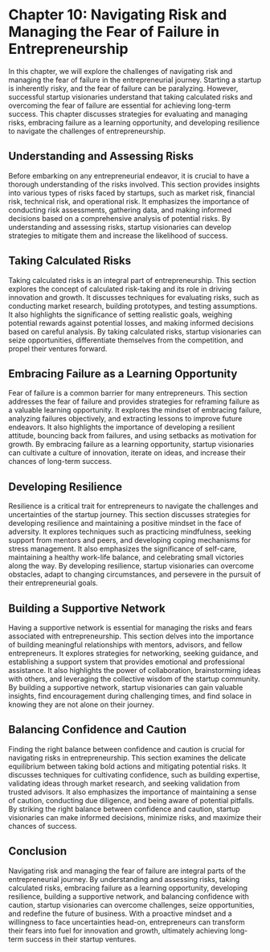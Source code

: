 Chapter 10: Navigating Risk and Managing the Fear of Failure in Entrepreneurship
================================================================================

In this chapter, we will explore the challenges of navigating risk and managing the fear of failure in the entrepreneurial journey. Starting a startup is inherently risky, and the fear of failure can be paralyzing. However, successful startup visionaries understand that taking calculated risks and overcoming the fear of failure are essential for achieving long-term success. This chapter discusses strategies for evaluating and managing risks, embracing failure as a learning opportunity, and developing resilience to navigate the challenges of entrepreneurship.

Understanding and Assessing Risks
---------------------------------

Before embarking on any entrepreneurial endeavor, it is crucial to have a thorough understanding of the risks involved. This section provides insights into various types of risks faced by startups, such as market risk, financial risk, technical risk, and operational risk. It emphasizes the importance of conducting risk assessments, gathering data, and making informed decisions based on a comprehensive analysis of potential risks. By understanding and assessing risks, startup visionaries can develop strategies to mitigate them and increase the likelihood of success.

Taking Calculated Risks
-----------------------

Taking calculated risks is an integral part of entrepreneurship. This section explores the concept of calculated risk-taking and its role in driving innovation and growth. It discusses techniques for evaluating risks, such as conducting market research, building prototypes, and testing assumptions. It also highlights the significance of setting realistic goals, weighing potential rewards against potential losses, and making informed decisions based on careful analysis. By taking calculated risks, startup visionaries can seize opportunities, differentiate themselves from the competition, and propel their ventures forward.

Embracing Failure as a Learning Opportunity
-------------------------------------------

Fear of failure is a common barrier for many entrepreneurs. This section addresses the fear of failure and provides strategies for reframing failure as a valuable learning opportunity. It explores the mindset of embracing failure, analyzing failures objectively, and extracting lessons to improve future endeavors. It also highlights the importance of developing a resilient attitude, bouncing back from failures, and using setbacks as motivation for growth. By embracing failure as a learning opportunity, startup visionaries can cultivate a culture of innovation, iterate on ideas, and increase their chances of long-term success.

Developing Resilience
---------------------

Resilience is a critical trait for entrepreneurs to navigate the challenges and uncertainties of the startup journey. This section discusses strategies for developing resilience and maintaining a positive mindset in the face of adversity. It explores techniques such as practicing mindfulness, seeking support from mentors and peers, and developing coping mechanisms for stress management. It also emphasizes the significance of self-care, maintaining a healthy work-life balance, and celebrating small victories along the way. By developing resilience, startup visionaries can overcome obstacles, adapt to changing circumstances, and persevere in the pursuit of their entrepreneurial goals.

Building a Supportive Network
-----------------------------

Having a supportive network is essential for managing the risks and fears associated with entrepreneurship. This section delves into the importance of building meaningful relationships with mentors, advisors, and fellow entrepreneurs. It explores strategies for networking, seeking guidance, and establishing a support system that provides emotional and professional assistance. It also highlights the power of collaboration, brainstorming ideas with others, and leveraging the collective wisdom of the startup community. By building a supportive network, startup visionaries can gain valuable insights, find encouragement during challenging times, and find solace in knowing they are not alone on their journey.

Balancing Confidence and Caution
--------------------------------

Finding the right balance between confidence and caution is crucial for navigating risks in entrepreneurship. This section examines the delicate equilibrium between taking bold actions and mitigating potential risks. It discusses techniques for cultivating confidence, such as building expertise, validating ideas through market research, and seeking validation from trusted advisors. It also emphasizes the importance of maintaining a sense of caution, conducting due diligence, and being aware of potential pitfalls. By striking the right balance between confidence and caution, startup visionaries can make informed decisions, minimize risks, and maximize their chances of success.

Conclusion
----------

Navigating risk and managing the fear of failure are integral parts of the entrepreneurial journey. By understanding and assessing risks, taking calculated risks, embracing failure as a learning opportunity, developing resilience, building a supportive network, and balancing confidence with caution, startup visionaries can overcome challenges, seize opportunities, and redefine the future of business. With a proactive mindset and a willingness to face uncertainties head-on, entrepreneurs can transform their fears into fuel for innovation and growth, ultimately achieving long-term success in their startup ventures.
